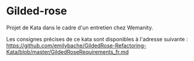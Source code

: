 # Gilded-rose

Projet de Kata dans le cadre d'un entretien chez Wemanity.

Les consignes précises de ce kata sont disponibles à l'adresse suivante : https://github.com/emilybache/GildedRose-Refactoring-Kata/blob/master/GildedRoseRequirements_fr.md



